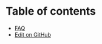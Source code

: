 # Table of contents

* [FAQ](README.md)
* [Edit on GitHub](https://github.com/IOBteam/iob.fi/blob/master/README.md)

